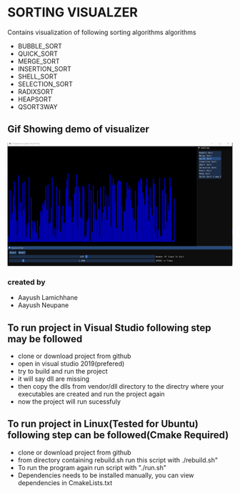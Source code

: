 
# SORTING VISUALZER
Contains visualization of  following sorting algorithms algorithms

* BUBBLE_SORT
* QUICK_SORT
* MERGE_SORT
* INSERTION_SORT
* SHELL_SORT
* SELECTION_SORT
* RADIXSORT
* HEAPSORT
* QSORT3WAY

## Gif Showing demo of visualizer
![Gif](https://github.com/AayushNeupane57/algoVisualizerCPP/blob/master/visualizer.gif)


### created by
* Aayush Lamichhane
* Aayush Neupane
## To run project in Visual Studio following step may be followed
* clone or download project from github
* open in visual studio 2019(prefered)
* try to build and run the project
* it will say dll are missing
* then copy the dlls from vendor/dll directory to the directry where your executables are created and run the project again
* now the project will run sucessfuly 

## To run project in Linux(Tested for Ubuntu) following step can be followed(Cmake Required)
* clone or download project from github
* from directory containing rebuild.sh run this script with ./rebuild.sh"
* To run the program again run script with "./run.sh"
* Dependencies needs to be installed manually, you can view dependencies in CmakeLists.txt